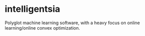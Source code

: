 # intelligentsia
Polyglot machine learning software, with a heavy focus on online learning/online convex optimization.
